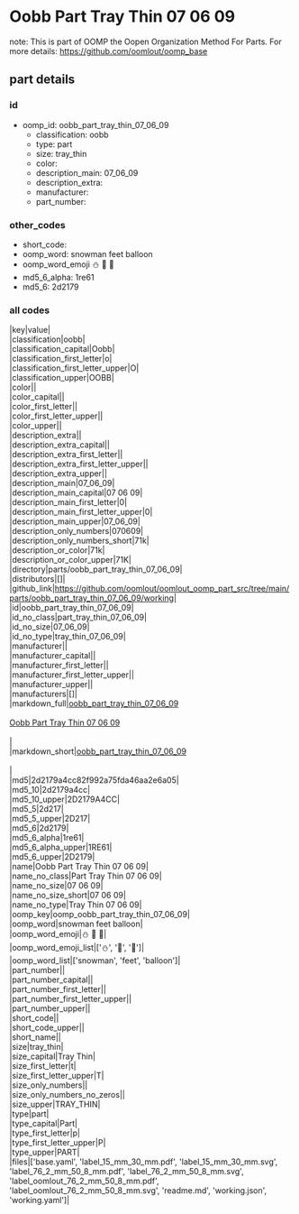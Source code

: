 # Oobb Part Tray Thin 07 06 09  

note: This is part of OOMP the Oopen Organization Method For Parts. For more details: https://github.com/oomlout/oomp_base

##  part details





### id
* oomp_id: oobb_part_tray_thin_07_06_09
  * classification: oobb
  * type: part
  * size: tray_thin
  * color: 
  * description_main: 07_06_09
  * description_extra: 
  * manufacturer: 
  * part_number: 

### other_codes
* short_code: 
* oomp_word: snowman feet balloon
* oomp_word_emoji :snowman: :feet: :balloon:
* md5_6_alpha: 1re61
* md5_6: 2d2179

### all codes 
|key|value|  
|classification|oobb|  
|classification_capital|Oobb|  
|classification_first_letter|o|  
|classification_first_letter_upper|O|  
|classification_upper|OOBB|  
|color||  
|color_capital||  
|color_first_letter||  
|color_first_letter_upper||  
|color_upper||  
|description_extra||  
|description_extra_capital||  
|description_extra_first_letter||  
|description_extra_first_letter_upper||  
|description_extra_upper||  
|description_main|07_06_09|  
|description_main_capital|07 06 09|  
|description_main_first_letter|0|  
|description_main_first_letter_upper|0|  
|description_main_upper|07_06_09|  
|description_only_numbers|070609|  
|description_only_numbers_short|71k|  
|description_or_color|71k|  
|description_or_color_upper|71K|  
|directory|parts/oobb_part_tray_thin_07_06_09|  
|distributors|[]|  
|github_link|https://github.com/oomlout/oomlout_oomp_part_src/tree/main/parts/oobb_part_tray_thin_07_06_09/working|  
|id|oobb_part_tray_thin_07_06_09|  
|id_no_class|part_tray_thin_07_06_09|  
|id_no_size|07_06_09|  
|id_no_type|tray_thin_07_06_09|  
|manufacturer||  
|manufacturer_capital||  
|manufacturer_first_letter||  
|manufacturer_first_letter_upper||  
|manufacturer_upper||  
|manufacturers|[]|  
|markdown_full|[oobb_part_tray_thin_07_06_09](https://github.com/oomlout/oomlout_oomp_part_src/tree/main/parts/oobb_part_tray_thin_07_06_09/working)<br>[](https://github.com/oomlout/oomlout_oomp_part_src/tree/main/parts/oobb_part_tray_thin_07_06_09/working)<br>[Oobb Part Tray Thin 07 06 09](https://github.com/oomlout/oomlout_oomp_part_src/tree/main/parts/oobb_part_tray_thin_07_06_09/working)<br><br>|  
|markdown_short|[oobb_part_tray_thin_07_06_09](https://github.com/oomlout/oomlout_oomp_part_src/tree/main/parts/oobb_part_tray_thin_07_06_09/working)<br><br>|  
|md5|2d2179a4cc82f992a75fda46aa2e6a05|  
|md5_10|2d2179a4cc|  
|md5_10_upper|2D2179A4CC|  
|md5_5|2d217|  
|md5_5_upper|2D217|  
|md5_6|2d2179|  
|md5_6_alpha|1re61|  
|md5_6_alpha_upper|1RE61|  
|md5_6_upper|2D2179|  
|name|Oobb Part Tray Thin 07 06 09|  
|name_no_class|Part Tray Thin 07 06 09|  
|name_no_size|07 06 09|  
|name_no_size_short|07 06 09|  
|name_no_type|Tray Thin 07 06 09|  
|oomp_key|oomp_oobb_part_tray_thin_07_06_09|  
|oomp_word|snowman feet balloon|  
|oomp_word_emoji|:snowman: :feet: :balloon:|  
|oomp_word_emoji_list|[':snowman:', ':feet:', ':balloon:']|  
|oomp_word_list|['snowman', 'feet', 'balloon']|  
|part_number||  
|part_number_capital||  
|part_number_first_letter||  
|part_number_first_letter_upper||  
|part_number_upper||  
|short_code||  
|short_code_upper||  
|short_name||  
|size|tray_thin|  
|size_capital|Tray Thin|  
|size_first_letter|t|  
|size_first_letter_upper|T|  
|size_only_numbers||  
|size_only_numbers_no_zeros||  
|size_upper|TRAY_THIN|  
|type|part|  
|type_capital|Part|  
|type_first_letter|p|  
|type_first_letter_upper|P|  
|type_upper|PART|  
|files|['base.yaml', 'label_15_mm_30_mm.pdf', 'label_15_mm_30_mm.svg', 'label_76_2_mm_50_8_mm.pdf', 'label_76_2_mm_50_8_mm.svg', 'label_oomlout_76_2_mm_50_8_mm.pdf', 'label_oomlout_76_2_mm_50_8_mm.svg', 'readme.md', 'working.json', 'working.yaml']|  
